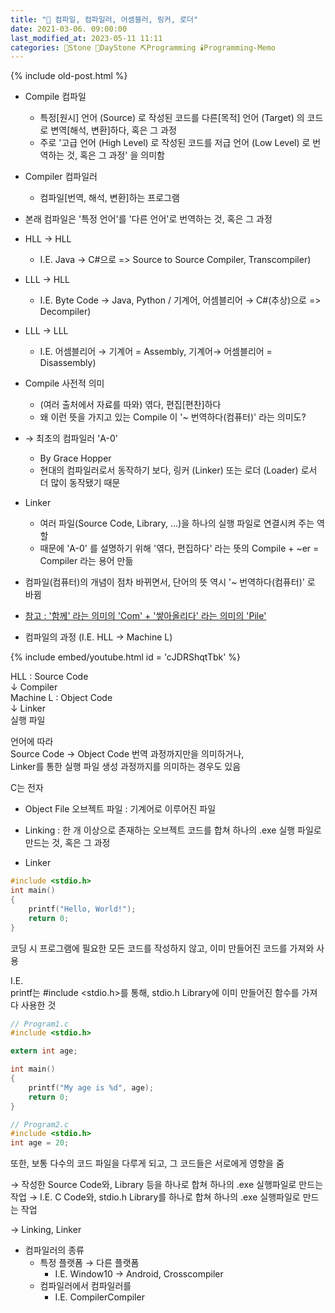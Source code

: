 ```yaml
---
title: "🌱 컴파일, 컴파일러, 어셈블러, 링커, 로더"
date: 2021-03-06. 09:00:00
last_modified_at: 2023-05-11 11:11
categories: 🗿Stone 🌱DayStone ⛏️Programming 🕯️Programming-Memo
---
```

{% include old-post.html %}

- Compile 컴파일
  - 특정[원시] 언어 (Source) 로 작성된 코드를 다른[목적] 언어 (Target) 의 코드로 변역[해석, 변환]하다, 혹은 그 과정
  - 주로 '고급 언어 (High Level) 로 작성된 코드를 저급 언어 (Low Level) 로 번역하는 것, 혹은 그 과정' 을 의미함

- Compiler 컴파일러
  - 컴파일[번역, 해석, 변환]하는 프로그램

- 본래 컴파일은 '특정 언어'를 '다른 언어'로 번역하는 것, 혹은 그 과정

- HLL → HLL
  - I.E. Java → C#으로 => Source to Source Compiler, Transcompiler)
- LLL → HLL
  - I.E. Byte Code → Java, Python / 기계어, 어셈블리어 → C#(추상)으로 => Decompiler)
- LLL → LLL
  - I.E. 어셈블리어 → 기계어 = Assembly, 기계어→ 어셈블리어 = Disassembly)

- Compile 사전적 의미
  - (여러 출처에서 자료를 따와) 엮다, 편집[편찬]하다
  - 왜 이런 뜻을 가지고 있는 Compile 이 '~ 번역하다(컴퓨터)' 라는 의미도?

- → 최초의 컴파일러 'A-0'
  - By Grace Hopper
  - 현대의 컴파일러로서 동작하기 보다, 링커 (Linker) 또는 로더 (Loader) 로서 더 많이 동작됐기 때문

- Linker
  - 여러 파일(Source Code, Library, ...)을 하나의 실행 파일로 연결시켜 주는 역할
  - 때문에 'A-0' 를 설명하기 위해 '엮다, 편집하다' 라는 뜻의 Compile + ~er = Compiler 라는 용어 만듦

- 컴파일(컴퓨터)의 개념이 점차 바뀌면서, 단어의 뜻 역시 '~ 번역하다(컴퓨터)' 로 바뀜
- [참고 : '함께' 라는 의미의 'Com' + '쌓아올리다' 라는 의미의 'Pile'](https://en.wikipedia.org/wiki/Compiler)

- 컴파일의 과정 (I.E. HLL → Machine L)

{% include embed/youtube.html id = 'cJDRShqtTbk' %}

HLL : Source Code  
↓ Compiler  
Machine L : Object Code  
↓ Linker  
실행 파일  

언어에 따라  
Source Code → Object Code 번역 과정까지만을 의미하거나,  
Linker를 통한 실행 파일 생성 과정까지를 의미하는 경우도 있음  

C는 전자  

- Object File 오브젝트 파일 : 기계어로 이루어진 파일

- Linking : 한 개 이상으로 존재하는 오브젝트 코드를 합쳐 하나의 .exe 실행 파일로 만드는 것, 혹은 그 과정
- Linker

```c
#include <stdio.h>
int main()
{
    printf("Hello, World!");
    return 0;
}
```

코딩 시 프로그램에 필요한 모든 코드를 작성하지 않고, 이미 만들어진 코드를 가져와 사용  

I.E.  
printf는 #include <stdio.h>를 통해, stdio.h Library에 이미 만들어진 함수를 가져다 사용한 것  

```c
// Program1.c
#include <stdio.h>

extern int age;

int main()
{
    printf("My age is %d", age);
    return 0;
}

// Program2.c
#include <stdio.h>
int age = 20;
```

또한, 보통 다수의 코드 파일을 다루게 되고, 그 코드들은 서로에게 영향을 줌  

→ 작성한 Source Code와, Library 등을 하나로 합쳐 하나의 .exe 실행파일로 만드는 작업
→ I.E. C Code와, stdio.h Library를 하나로 합쳐 하나의 .exe 실행파일로 만드는 작업

→ Linking, Linker

- 컴파일러의 종류
  - 특정 플랫폼 → 다른 플랫폼
    - I.E. Window10 → Android, Crosscompiler
  - 컴파일러에서 컴파일러를
    - I.E. CompilerCompiler
